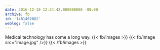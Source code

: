 ```yaml
---
date: 2016-12-10 12:34:42.000000000 -08:00
archive: fb
id: '1481402082'
weblog: false
---
```


Medical technology has come a long way.
{{< fb/images >}}
{{< fb/image src="image.jpg" />}}
{{< /fb/images >}}
